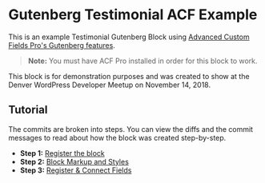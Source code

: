 # Gutenberg Testimonial ACF Example

This is an example Testimonial Gutenberg Block using [Advanced Custom Fields Pro's Gutenberg features](https://www.advancedcustomfields.com/blog/acf-5-8-introducing-acf-blocks-for-gutenberg/).

> **Note:** You must have ACF Pro installed in order for this block to work.

This block is for demonstration purposes and was created to show at the Denver WordPress Developer
Meetup on November 14, 2018.

## Tutorial
The commits are broken into steps. You can view the diffs and the commit messages to read about how
the block was created step-by-step. 

- **Step 1:** [Register the block](https://github.com/jasonbahl/gutenberg-testimonial-acf-example/compare/steps/1-register-block?expand=1)
- **Step 2:** [Block Markup and Styles](https://github.com/jasonbahl/gutenberg-testimonial-acf-example/compare/steps/1-register-block...steps/2-block-markup?expand=1)
- **Step 3:** [Register & Connect Fields](https://github.com/jasonbahl/gutenberg-testimonial-acf-example/compare/steps/2-block-markup...steps/3-register-acf-fields?expand=1)